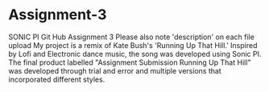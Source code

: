 # Assignment-3
SONIC PI Git Hub Assignment 3
Please also note 'description' on each file upload
My project is a remix of Kate Bush's 'Running Up That Hill.' Inspired by Lofi and Electronic dance music, the song was developed using Sonic PI. The final product labelled "Assignment Submission Running Up That Hill" was developed through trial and error and multiple versions that incorporated different styles.
